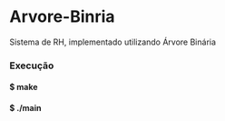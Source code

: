# Arvore-Binria
Sistema de RH, implementado utilizando Árvore Binária

### Execução
#### $ make
#### $ ./main
